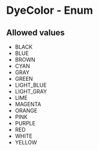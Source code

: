 

# DyeColor - Enum



## Allowed values

* BLACK
* BLUE
* BROWN
* CYAN
* GRAY
* GREEN
* LIGHT_BLUE
* LIGHT_GRAY
* LIME
* MAGENTA
* ORANGE
* PINK
* PURPLE
* RED
* WHITE
* YELLOW
